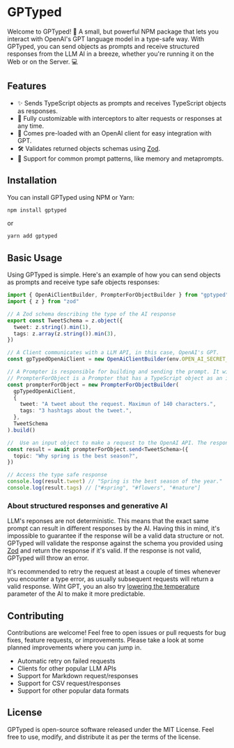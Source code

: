 # GPTyped

Welcome to GPTyped! 🎉 A small, but powerful NPM package that lets you interact with OpenAI's GPT language model in a type-safe way. With GPTyped, you can send objects as prompts and receive structured responses from the LLM AI in a breeze, whether you're running it on the Web or on the Server. 💻

## Features

- ✨ Sends TypeScript objects as prompts and receives TypeScript objects as responses.
- 💪 Fully customizable with interceptors to alter requests or responses at any time.
- 🤖 Comes pre-loaded with an OpenAI client for easy integration with GPT.
- 🛠️ Validates returned objects schemas using [Zod](https://zod.dev/).
- 💬 Support for common prompt patterns, like memory and metaprompts.

## Installation

You can install GPTyped using NPM or Yarn:

```bash
npm install gptyped
```

or

```bash
yarn add gptyped
```

## Basic Usage

Using GPTyped is simple. Here's an example of how you can send objects as prompts and receive type safe objects responses:

```typescript
import { OpenAiClientBuilder, PrompterForObjectBuilder } from "gptyped"
import { z } from "zod"

// A Zod schema describing the type of the AI response
export const TweetSchema = z.object({
  tweet: z.string().min(1),
  tags: z.array(z.string()).min(3),
})

// A Client communicates with a LLM API, in this case, OpenAI's GPT.
const gpTypedOpenAiClient = new OpenAiClientBuilder(env.OPEN_AI_SECRET_KEY).build()

// A Prompter is responsible for building and sending the prompt. It will also validate the type of the response.
// PrompterForObject is a Prompter that has a TypeScript object as an input and returns a TypeScript object as a type safe response.
const prompterForObject = new PrompterForObjectBuilder(
  gpTypedOpenAiClient,
  {
    tweet: "A tweet about the request. Maximun of 140 characters.",
    tags: "3 hashtags about the tweet.",
  },
  TweetSchema
).build()

//  Use an input object to make a request to the OpenAI API. The response will be type safe.
const result = await prompterForObject.send<TweetSchema>({
  topic: "Why spring is the best season?",
})

// Access the type safe response
console.log(result.tweet) // "Spring is the best season of the year."
console.log(result.tags) // ["#spring", "#flowers", "#nature"]
```

### About structured responses and generative AI

LLM's reponses are not deterministic. This means that the exact same prompt can result in different responses by the AI. Having this in mind, it's impossible to guarantee if the response will be a valid data structure or not. GPTyped will validate the response against the schema you provided using [Zod](https://zod.dev/) and return the response if it's valid. If the response is not valid, GPTyped will throw an error.

It's recommended to retry the request at least a couple of times whenever you encounter a type error, as usually subsequent requests will return a valid response. Wiht GPT, you an also try [lowering the temperature](https://platform.openai.com/docs/api-reference/completions/create#completions/create-temperature) parameter of the AI to make it more predictable.

## Contributing

Contributions are welcome! Feel free to open issues or pull requests for bug fixes, feature requests, or improvements. Please take a look at some planned improvements where you can jump in.

- Automatic retry on failed requests
- Clients for other popular LLM APIs
- Support for Markdown request/responses
- Support for CSV request/responses
- Support for other popular data formats

## License

GPTyped is open-source software released under the MIT License. Feel free to use, modify, and distribute it as per the terms of the license.
